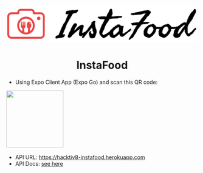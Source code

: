 <p align=center>
<img src="https://raw.githubusercontent.com/devinaacs/instafood/development/assets/logoinstafood.jpg" height="100" /> 
</p>
 
<h1 align=center>InstaFood</h1>
 
- Using Expo Client App (Expo Go) and scan this QR code: 
<!-- ![expo](./assets/qrcode.png) -->
<img src="https://qr.expo.dev/expo-go?owner=devinaacs&slug=instafood&releaseChannel=default&host=exp.host" width="150" height="150" />
 
- API URL: https://hacktiv8-instafood.herokuapp.com 
- API Docs: [see here](api_docs.md)
